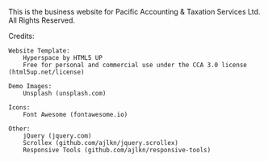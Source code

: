 This is the business website for Pacific Accounting & Taxation Services Ltd. All Rights Reserved. 

Credits:
	
	Website Template: 
		Hyperspace by HTML5 UP
		Free for personal and commercial use under the CCA 3.0 license (html5up.net/license)
		
	Demo Images:
		Unsplash (unsplash.com)

	Icons:
		Font Awesome (fontawesome.io)

	Other:
		jQuery (jquery.com)
		Scrollex (github.com/ajlkn/jquery.scrollex)
		Responsive Tools (github.com/ajlkn/responsive-tools)
